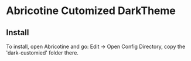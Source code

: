 # Abricotine Cutomized DarkTheme

## Install

To install, open Abricotine and go: Edit -> Open Config Directory, copy the 'dark-customied' folder there.
